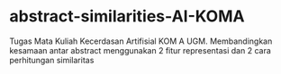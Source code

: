 # abstract-similarities-AI-KOMA
Tugas Mata Kuliah Kecerdasan Artifisial KOM A UGM. Membandingkan kesamaan antar abstract menggunakan 2 fitur representasi dan 2 cara perhitungan similaritas
